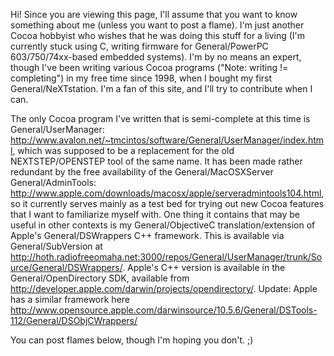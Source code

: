 Hi!  Since you are viewing this page, I'll assume that you want to know something about me (unless you want to post a flame).  I'm just another Cocoa hobbyist who wishes that he was doing this stuff for a living (I'm currently stuck using C, writing firmware for General/PowerPC 603/750/74xx-based embedded systems).  I'm by no means an expert, though I've been writing various Cocoa programs ("Note: writing != completing") in my free time since 1998, when I bought my first General/NeXTstation.  I'm a fan of this site, and I'll try to contribute when I can.

The only Cocoa program I've written that is semi-complete at this time is General/UserManager: http://www.avalon.net/~tmcintos/software/General/UserManager/index.html, which was supposed to be a replacement for the old NEXTSTEP/OPENSTEP tool of the same name.  It has been made rather redundant by the free availability of the General/MacOSXServer General/AdminTools: http://www.apple.com/downloads/macosx/apple/serveradmintools104.html, so it currently serves mainly as a test bed for trying out new Cocoa features that I want to familiarize myself with.  One thing it contains that may be useful in other contexts is my General/ObjectiveC translation/extension of Apple's General/DSWrappers C++ framework.  This is available via General/SubVersion at http://hoth.radiofreeomaha.net:3000/repos/General/UserManager/trunk/Source/General/DSWrappers/.  Apple's C++ version is available in the General/OpenDirectory SDK, available from http://developer.apple.com/darwin/projects/opendirectory/.  Update:  Apple has a similar framework here http://www.opensource.apple.com/darwinsource/10.5.6/General/DSTools-112/General/DSObjCWrappers/

You can post flames below, though I'm hoping you don't.  ;)